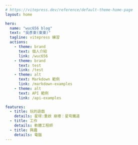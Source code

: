 ```yaml
---
# https://vitepress.dev/reference/default-theme-home-page
layout: home

hero:
  name: "wuc656 blog"
  text: "吳彥東(東東)"
  tagline: vitepress 練習
  actions:
    - theme: brand
      text: 個人介紹
      link: /wuc656
    - theme: brand
      text: test
      link: /test
    - theme: alt
      text: Markdown 範例
      link: /markdown-examples
    - theme: alt
      text: API 範例
      link: /api-examples

features:
  - title: 玩的遊戲
    details: 星球:重啟 崩壞：星穹鐵道
  - title: 工作
    details: 軟體工程師
  - title: 興趣
    details: 電腦
---
```

